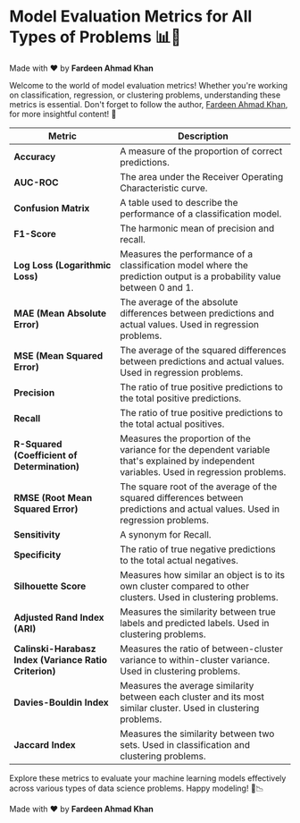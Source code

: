 # Model Evaluation Metrics for All Types of Problems 📊🧐

Made with :heart: by **Fardeen Ahmad Khan**

Welcome to the world of model evaluation metrics! Whether you're working on classification, regression, or clustering problems, understanding these metrics is essential. Don't forget to follow the author, [Fardeen Ahmad Khan](https://github.com/I-Fardeen), for more insightful content! 🙌

| Metric                           | Description                                          |
|----------------------------------|------------------------------------------------------|
| **Accuracy**                     | A measure of the proportion of correct predictions. |
| **AUC-ROC**                      | The area under the Receiver Operating Characteristic curve. |
| **Confusion Matrix**             | A table used to describe the performance of a classification model. |
| **F1-Score**                     | The harmonic mean of precision and recall. |
| **Log Loss (Logarithmic Loss)**  | Measures the performance of a classification model where the prediction output is a probability value between 0 and 1. |
| **MAE (Mean Absolute Error)**    | The average of the absolute differences between predictions and actual values. Used in regression problems. |
| **MSE (Mean Squared Error)**     | The average of the squared differences between predictions and actual values. Used in regression problems. |
| **Precision**                    | The ratio of true positive predictions to the total positive predictions. |
| **Recall**                       | The ratio of true positive predictions to the total actual positives. |
| **R-Squared (Coefficient of Determination)** | Measures the proportion of the variance for the dependent variable that's explained by independent variables. Used in regression problems. |
| **RMSE (Root Mean Squared Error)** | The square root of the average of the squared differences between predictions and actual values. Used in regression problems. |
| **Sensitivity**                  | A synonym for Recall. |
| **Specificity**                  | The ratio of true negative predictions to the total actual negatives. |
| **Silhouette Score**             | Measures how similar an object is to its own cluster compared to other clusters. Used in clustering problems. |
| **Adjusted Rand Index (ARI)**    | Measures the similarity between true labels and predicted labels. Used in clustering problems. |
| **Calinski-Harabasz Index (Variance Ratio Criterion)** | Measures the ratio of between-cluster variance to within-cluster variance. Used in clustering problems. |
| **Davies-Bouldin Index**         | Measures the average similarity between each cluster and its most similar cluster. Used in clustering problems. |
| **Jaccard Index**                | Measures the similarity between two sets. Used in classification and clustering problems. |

Explore these metrics to evaluate your machine learning models effectively across various types of data science problems. Happy modeling! 🚀📉

Made with :heart: by **Fardeen Ahmad Khan**
